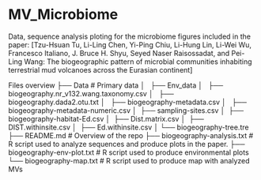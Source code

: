 # MV_Microbiome
 Data, sequence analysis ploting for the microbiome figures included in the paper: [Tzu-Hsuan Tu, Li-Ling Chen, Yi-Ping Chiu, Li-Hung Lin, Li-Wei Wu, Francesco Italiano, J. Bruce H. Shyu, Seyed Naser Raisossadat, and Pei-Ling Wang: The biogeographic pattern of microbial communities inhabiting terrestrial mud volcanoes across the Eurasian continent]

Files overview
├── Data          # Primary data
│   ├── Env_data 
│   ├── biogeography.nr_v132.wang.taxonomy.csv
│   ├── biogeography.dada2.otu.txt
│   ├── biogeography-metadata.csv
│   ├──	biogeography-metadata-numeric.csv
│   ├── sampling-sites.csv
│   ├── biogeography-habitat-Ed.csv
│   ├── Dist.matrix.csv
│   ├── DIST.withinsite.csv
│   ├──	Ed.withinsite.csv
│	└── biogeography-tree.tre
├── README.md          			 # Overview of the repo
├── biogeography-analysis.txt    # R script used to analyze sequences and produce plots in the paper.
├── biogeography-env-plot.txt        # R script used to produce environmental plots
└── biogeography-map.txt           # R script used to produce map with analyzed MVs

